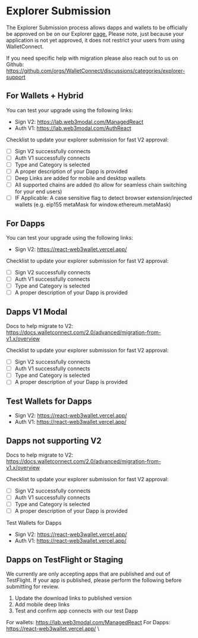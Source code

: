 # Explorer Submission

The Explorer Submission process allows dapps and wallets to be officially be approved on be on our Explorer [page.](https://explorer.walletconnect.com/) Please note, just because your application is not yet approved, it does not restrict your users from using WalletConnect.

If you need specific help with migration please also reach out to us on Github: https://github.com/orgs/WalletConnect/discussions/categories/explorer-support

## For Wallets + Hybrid

You can test your upgrade using the following links:

- Sign V2: https://lab.web3modal.com/ManagedReact
- Auth V1: https://lab.web3modal.com/AuthReact

Checklist to update your explorer submission for fast V2 approval:

- [ ] Sign V2 successfully connects
- [ ] Auth V1 successfully connects
- [ ] Type and Category is selected
- [ ] A proper description of your Dapp is provided
- [ ] Deep Links are added for mobile and desktop wallets
- [ ] All supported chains are added (to allow for seamless chain switching for your end users)
- [ ] IF Applicable: A case sensitive flag to detect browser extension/injected wallets (e.g. eip155 metaMask for window.ethereum.metaMask)

## For Dapps

You can test your upgrade using the following links:

- Sign V2: https://react-web3wallet.vercel.app/

Checklist to update your explorer submission for fast V2 approval:

- [ ] Sign V2 successfully connects
- [ ] Auth V1 successfully connects
- [ ] Type and Category is selected
- [ ] A proper description of your Dapp is provided

## Dapps V1 Modal

Docs to help migrate to V2: https://docs.walletconnect.com/2.0/advanced/migration-from-v1.x/overview

Checklist to update your explorer submission for fast V2 approval:

- [ ] Sign V2 successfully connects
- [ ] Auth V1 successfully connects
- [ ] Type and Category is selected
- [ ] A proper description of your Dapp is provided

## Test Wallets for Dapps

- Sign V2: https://react-web3wallet.vercel.app/
- Auth V1: https://react-web3wallet.vercel.app/

## Dapps not supporting V2

Docs to help migrate to V2: https://docs.walletconnect.com/2.0/advanced/migration-from-v1.x/overview

Checklist to update your explorer submission for fast V2 approval:

- [ ] Sign V2 successfully connects
- [ ] Auth V1 successfully connects
- [ ] Type and Category is selected
- [ ] A proper description of your Dapp is provided

Test Wallets for Dapps

- Sign V2: https://react-web3wallet.vercel.app/
- Auth V1: https://react-web3wallet.vercel.app/

## Dapps on TestFlight or Staging

We currently are only accepting apps that are published and out of TestFlight. If your app is published, please perform the following before submitting for review.

1.  Update the download links to published version
2.  Add mobile deep links
3.  Test and confirm app connects with our test Dapp

For wallets: https://lab.web3modal.com/ManagedReact
For Dapps: https://react-web3wallet.vercel.app/
\
